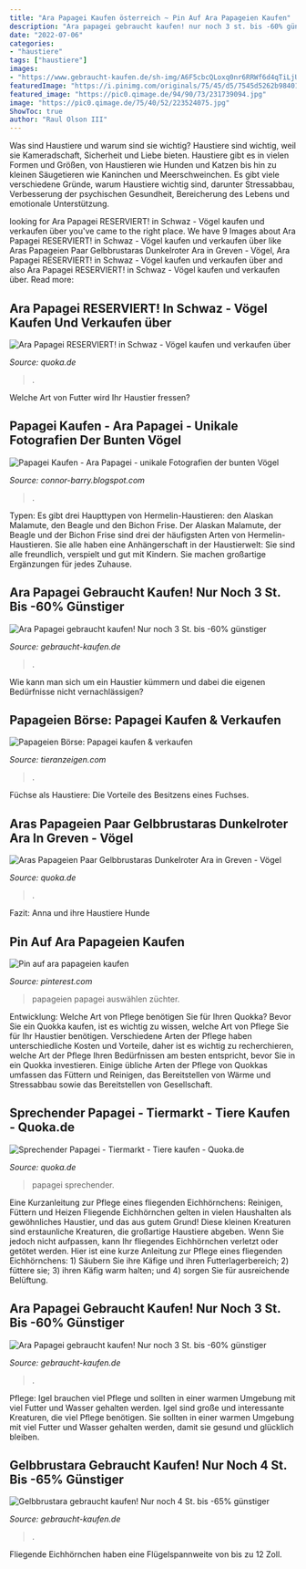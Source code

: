 ```yaml
---
title: "Ara Papagei Kaufen österreich ~ Pin Auf Ara Papageien Kaufen"
description: "Ara papagei gebraucht kaufen! nur noch 3 st. bis -60% günstiger"
date: "2022-07-06"
categories:
- "haustiere"
tags: ["haustiere"]
images:
- "https://www.gebraucht-kaufen.de/sh-img/A6F5cbcQLoxq0nr6RRWf6d4qTiLjU9d0gyFUPr8deYSdx5dXAXDqZ-fa0d6ZMLHLw1V9Odmmb93thrAn3ncCYjVmUmGu7wvMbZ-qsZMmfsRCI2DI0qrkv4nbfdEil1Ucyvy9x5FzYAjUHuAQptk_gelbbrustara.jpeg"
featuredImage: "https://i.pinimg.com/originals/75/45/d5/7545d5262b98401a14b47f79c34ad45a.jpg"
featured_image: "https://pic0.qimage.de/94/90/73/231739094.jpg"
image: "https://pic0.qimage.de/75/40/52/223524075.jpg"
ShowToc: true
author: "Raul Olson III"
---
```



Was sind Haustiere und warum sind sie wichtig?
Haustiere sind wichtig, weil sie Kameradschaft, Sicherheit und Liebe bieten. Haustiere gibt es in vielen Formen und Größen, von Haustieren wie Hunden und Katzen bis hin zu kleinen Säugetieren wie Kaninchen und Meerschweinchen. Es gibt viele verschiedene Gründe, warum Haustiere wichtig sind, darunter Stressabbau, Verbesserung der psychischen Gesundheit, Bereicherung des Lebens und emotionale Unterstützung.

	

		
looking for Ara Papagei RESERVIERT! in Schwaz - Vögel kaufen und verkaufen über you've came to the right place. We have 9 Images about Ara Papagei RESERVIERT! in Schwaz - Vögel kaufen und verkaufen über like Aras Papageien Paar Gelbbrustaras Dunkelroter Ara in Greven - Vögel, Ara Papagei RESERVIERT! in Schwaz - Vögel kaufen und verkaufen über and also Ara Papagei RESERVIERT! in Schwaz - Vögel kaufen und verkaufen über. Read more:
		
    
## Ara Papagei RESERVIERT! In Schwaz - Vögel Kaufen Und Verkaufen über

<img loading=lazy src="https://pic0.qimage.de/94/90/73/231739094.jpg" onerror="this.onerror=null;this.src='https://tse3.mm.bing.net/th?id=OIP.cty6xIoDNPlPe6iWIInaoQHaJ9&amp;pid=15.1';" alt="Ara Papagei RESERVIERT! in Schwaz - Vögel kaufen und verkaufen über">

_Source: quoka.de_

>. 

	

Welche Art von Futter wird Ihr Haustier fressen?

    
## Papagei Kaufen - Ara Papagei - Unikale Fotografien Der Bunten Vögel

<img loading=lazy src="https://lh6.googleusercontent.com/proxy/ab4_tZpRVxiR8i2xMRvSBpgpmRa_s6F1UjEFFQYZ9vn8zdzSHpObI2wpF5w9As5_2BhkqJN0TS-Uf7oB9uw_VIsOPnHwJnr8p94bhwMCWUqYPEadQSipIHeSIvumGGOR5sWeRQoGjloEWZCJTD6vMDKqqwQnubDGzpJpZsTbwYNSRMJi9vGf3Iw=w1200-h630-p-k-no-nu" onerror="this.onerror=null;this.src='https://tse3.mm.bing.net/th?id=OIP.jC6P6ELIQ86Pan0kXwjLQwHaGq&amp;pid=15.1';" alt="Papagei Kaufen - Ara Papagei - unikale Fotografien der bunten Vögel">

_Source: connor-barry.blogspot.com_

>. 

	

Typen: Es gibt drei Haupttypen von Hermelin-Haustieren: den Alaskan Malamute, den Beagle und den Bichon Frise.
Der Alaskan Malamute, der Beagle und der Bichon Frise sind drei der häufigsten Arten von Hermelin-Haustieren. Sie alle haben eine Anhängerschaft in der Haustierwelt: Sie sind alle freundlich, verspielt und gut mit Kindern. Sie machen großartige Ergänzungen für jedes Zuhause.

    
## Ara Papagei Gebraucht Kaufen! Nur Noch 3 St. Bis -60% Günstiger

<img loading=lazy src="https://www.gebraucht-kaufen.de/sh-img/de1306fd6dbb3fa6688d9b4afde945e6_ara%2Bpapagei.jpg" onerror="this.onerror=null;this.src='https://tse2.mm.bing.net/th?id=OIP.i5mCN8umKhMbcCvUHT3kegHaSJ&amp;pid=15.1';" alt="Ara Papagei gebraucht kaufen! Nur noch 3 St. bis -60% günstiger">

_Source: gebraucht-kaufen.de_

>. 

	

Wie kann man sich um ein Haustier kümmern und dabei die eigenen Bedürfnisse nicht vernachlässigen?

    
## Papageien Börse: Papagei Kaufen &amp; Verkaufen

<img loading=lazy src="https://www.tieranzeigen.com/voegel/papageien/papageien.jpg" onerror="this.onerror=null;this.src='https://tse3.mm.bing.net/th?id=OIP.FFesFCjreHFBAO8gSO2S2gHaFj&amp;pid=15.1';" alt="Papageien Börse: Papagei kaufen &amp; verkaufen">

_Source: tieranzeigen.com_

>. 

	

Füchse als Haustiere: Die Vorteile des Besitzens eines Fuchses.

    
## Aras Papageien Paar Gelbbrustaras Dunkelroter Ara In Greven - Vögel

<img loading=lazy src="https://pic0.qimage.de/75/40/52/223524075.jpg" onerror="this.onerror=null;this.src='https://tse2.mm.bing.net/th?id=OIP.7YGlgxUYMdgwU8xSmd5YogHaFj&amp;pid=15.1';" alt="Aras Papageien Paar Gelbbrustaras Dunkelroter Ara in Greven - Vögel">

_Source: quoka.de_

>. 

	

Fazit: Anna und ihre Haustiere Hunde

    
## Pin Auf Ara Papageien Kaufen

<img loading=lazy src="https://i.pinimg.com/originals/75/45/d5/7545d5262b98401a14b47f79c34ad45a.jpg" onerror="this.onerror=null;this.src='https://tse4.mm.bing.net/th?id=OIP.zaII7EiZy0ZmOZyBku7wNgHaHa&amp;pid=15.1';" alt="Pin auf ara papageien kaufen">

_Source: pinterest.com_

>papageien papagei auswählen züchter. 

	

Entwicklung: Welche Art von Pflege benötigen Sie für Ihren Quokka?
Bevor Sie ein Quokka kaufen, ist es wichtig zu wissen, welche Art von Pflege Sie für Ihr Haustier benötigen. Verschiedene Arten der Pflege haben unterschiedliche Kosten und Vorteile, daher ist es wichtig zu recherchieren, welche Art der Pflege Ihren Bedürfnissen am besten entspricht, bevor Sie in ein Quokka investieren. Einige übliche Arten der Pflege von Quokkas umfassen das Füttern und Reinigen, das Bereitstellen von Wärme und Stressabbau sowie das Bereitstellen von Gesellschaft.

    
## Sprechender Papagei - Tiermarkt - Tiere Kaufen - Quoka.de

<img loading=lazy src="https://pic0.qimage.de/92/27/75/r235752792.jpg" onerror="this.onerror=null;this.src='https://tse3.mm.bing.net/th?id=OIP.CAttxEXW3MfS91AHQiwWBQAAAA&amp;pid=15.1';" alt="Sprechender Papagei - Tiermarkt - Tiere kaufen - Quoka.de">

_Source: quoka.de_

>papagei sprechender. 

	

Eine Kurzanleitung zur Pflege eines fliegenden Eichhörnchens: Reinigen, Füttern und Heizen
Fliegende Eichhörnchen gelten in vielen Haushalten als gewöhnliches Haustier, und das aus gutem Grund! Diese kleinen Kreaturen sind erstaunliche Kreaturen, die großartige Haustiere abgeben. Wenn Sie jedoch nicht aufpassen, kann Ihr fliegendes Eichhörnchen verletzt oder getötet werden. Hier ist eine kurze Anleitung zur Pflege eines fliegenden Eichhörnchens: 1) Säubern Sie ihre Käfige und ihren Futterlagerbereich; 2) füttere sie; 3) ihren Käfig warm halten; und 4) sorgen Sie für ausreichende Belüftung.

    
## Ara Papagei Gebraucht Kaufen! Nur Noch 3 St. Bis -60% Günstiger

<img loading=lazy src="https://www.gebraucht-kaufen.de/sh-img/120554704_10223737529804827_604359197358384674_o_ara%2Bpapagei.jpg" onerror="this.onerror=null;this.src='https://tse3.mm.bing.net/th?id=OIP.7wMgR0iWSI-yJzvVxppf-wHaHa&amp;pid=15.1';" alt="Ara Papagei gebraucht kaufen! Nur noch 3 St. bis -60% günstiger">

_Source: gebraucht-kaufen.de_

>. 

	

Pflege: Igel brauchen viel Pflege und sollten in einer warmen Umgebung mit viel Futter und Wasser gehalten werden.
Igel sind große und interessante Kreaturen, die viel Pflege benötigen. Sie sollten in einer warmen Umgebung mit viel Futter und Wasser gehalten werden, damit sie gesund und glücklich bleiben.

    
## Gelbbrustara Gebraucht Kaufen! Nur Noch 4 St. Bis -65% Günstiger

<img loading=lazy src="https://www.gebraucht-kaufen.de/sh-img/A6F5cbcQLoxq0nr6RRWf6d4qTiLjU9d0gyFUPr8deYSdx5dXAXDqZ-fa0d6ZMLHLw1V9Odmmb93thrAn3ncCYjVmUmGu7wvMbZ-qsZMmfsRCI2DI0qrkv4nbfdEil1Ucyvy9x5FzYAjUHuAQptk_gelbbrustara.jpeg" onerror="this.onerror=null;this.src='https://tse1.mm.bing.net/th?id=OIP.BHDzF5ok44oh61U7RJ__MgHaFj&amp;pid=15.1';" alt="Gelbbrustara gebraucht kaufen! Nur noch 4 St. bis -65% günstiger">

_Source: gebraucht-kaufen.de_

>. 

	

Fliegende Eichhörnchen haben eine Flügelspannweite von bis zu 12 Zoll.


